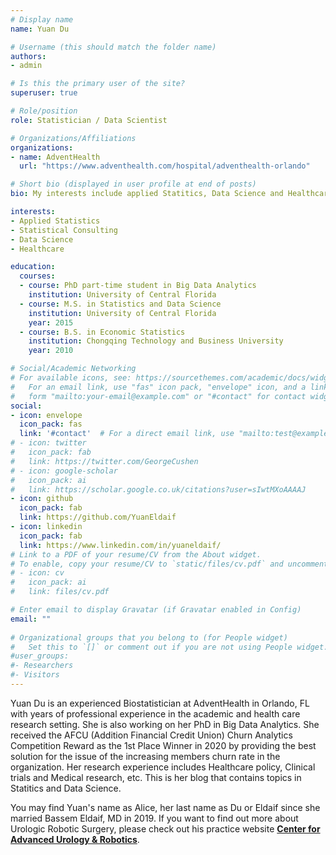 ```yaml
---
# Display name
name: Yuan Du

# Username (this should match the folder name)
authors:
- admin

# Is this the primary user of the site?
superuser: true

# Role/position
role: Statistician / Data Scientist

# Organizations/Affiliations
organizations:
- name: AdventHealth
  url: "https://www.adventhealth.com/hospital/adventhealth-orlando"

# Short bio (displayed in user profile at end of posts)
bio: My interests include applied Statitics, Data Science and Healthcare.

interests:
- Applied Statistics
- Statistical Consulting
- Data Science
- Healthcare

education:
  courses:
  - course: PhD part-time student in Big Data Analytics
    institution: University of Central Florida
  - course: M.S. in Statistics and Data Science
    institution: University of Central Florida
    year: 2015
  - course: B.S. in Economic Statistics
    institution: Chongqing Technology and Business University
    year: 2010

# Social/Academic Networking
# For available icons, see: https://sourcethemes.com/academic/docs/widgets/#icons
#   For an email link, use "fas" icon pack, "envelope" icon, and a link in the
#   form "mailto:your-email@example.com" or "#contact" for contact widget.
social:
- icon: envelope
  icon_pack: fas
  link: '#contact'  # For a direct email link, use "mailto:test@example.org".
# - icon: twitter
#   icon_pack: fab
#   link: https://twitter.com/GeorgeCushen
# - icon: google-scholar
#   icon_pack: ai
#   link: https://scholar.google.co.uk/citations?user=sIwtMXoAAAAJ
- icon: github
  icon_pack: fab
  link: https://github.com/YuanEldaif
- icon: linkedin
  icon_pack: fab
  link: https://www.linkedin.com/in/yuaneldaif/  
# Link to a PDF of your resume/CV from the About widget.
# To enable, copy your resume/CV to `static/files/cv.pdf` and uncomment the lines below.  
# - icon: cv
#   icon_pack: ai
#   link: files/cv.pdf

# Enter email to display Gravatar (if Gravatar enabled in Config)
email: ""
  
# Organizational groups that you belong to (for People widget)
#   Set this to `[]` or comment out if you are not using People widget.  
#user_groups:
#- Researchers
#- Visitors
---
```


Yuan Du is an experienced Biostatistician at AdventHealth in Orlando, FL with years of professional experience in the academic and health care research setting. She is also working on her PhD in Big Data Analytics. She received the AFCU (Addition Financial Credit Union) Churn Analytics Competition Reward as the 1st Place Winner in 2020 by providing the best solution for the issue of the increasing members churn rate in the organization. Her research experience includes Healthcare policy, Clinical trials and Medical research, etc. This is her blog that contains topics in Statitics and Data Science. 

You may find Yuan's name as Alice, her last name as Du or Eldaif since she married Bassem Eldaif, MD in 2019. If you want to find out more about Urologic Robotic Surgery, please check out his practice website [**Center for Advanced Urology & Robotics**](https://www.eldaifurology.com/).
